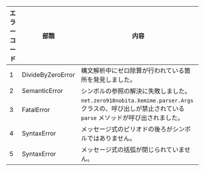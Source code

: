 | エラーコード | 部類 | 内容 |
| ---- | ---- | ---- |
| 1 | DivideByZeroError | 構文解析中にゼロ除算が行われている箇所を発見しました。 |
| 2 | SemanticError | シンボルの参照の解決に失敗しました。 |
| 3 | FatalError | ``net.zero918nobita.Xemime.parser.Args`` クラスの、呼び出しが禁止されている ``parse`` メソッドが呼び出されました。 |
| 4 | SyntaxError | メッセージ式のピリオドの後ろがシンボルではありません。 |
| 5 | SyntaxError | メッセージ式の括弧が閉じられていません。 |
